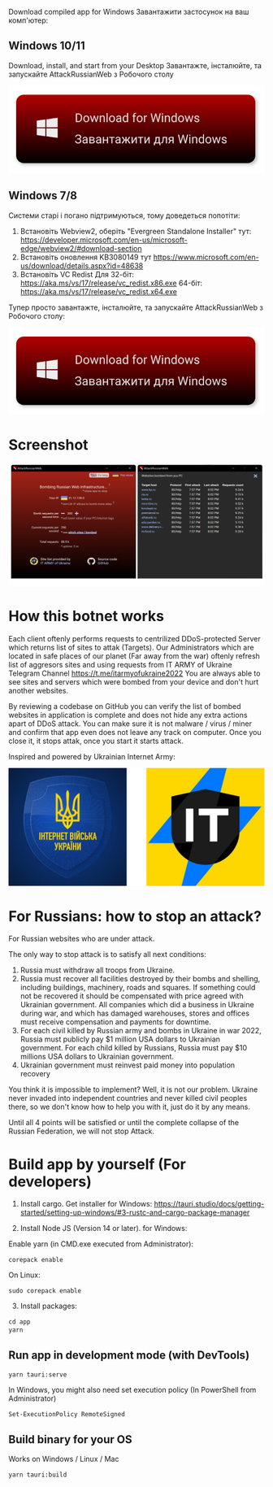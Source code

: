 
Download compiled app for Windows
Завантажити застосунок на ваш комп'ютер:

## Windows 10/11

Download, install, and start from your Desktop
Завантажте, інсталюйте, та запускайте AttackRussianWeb з Робочого столу


[![Get app for Windows](./app/assets/dlWin.svg)](https://github.com/redblackfury/AttackRussianWeb/releases/download/v4.0/AttackRussianWeb_0.4.0.msi)
<!-- [![Get app for Mac](./app/assets/dlMac.svg)](https://github.com) -->

## Windows 7/8

Системи старі і погано підтримуються, тому доведеться попотіти:
1. Встановіть Webview2, оберіть "Evergreen Standalone Installer" тут: https://developer.microsoft.com/en-us/microsoft-edge/webview2/#download-section
2. Встановіть оновлення KB3080149 тут https://www.microsoft.com/en-us/download/details.aspx?id=48638 
2. Встановіть VC Redist Для 32-біт: https://aka.ms/vs/17/release/vc_redist.x86.exe 64-біт: https://aka.ms/vs/17/release/vc_redist.x64.exe

Тупер просто завантажте, інсталюйте, та запускайте AttackRussianWeb з Робочого столу:

[![Get app for Windows](./app/assets/dlWin.svg)](https://github.com/redblackfury/AttackRussianWeb/releases/download/v4.0/AttackRussianWeb_0.4.0.msi)

# Screenshot


[![Preview](./app/assets/screen.svg)](./app/assets/screen.svg)


# How this botnet works

Each client oftenly performs requests to centrilized DDoS-protected Server which returns list of sites to attak (Targets). Our Administrators which are located in safe places of our planet (Far away from the war) oftenly refresh list of aggresors sites and using requests from IT ARMY of Ukraine Telegram Channel https://t.me/itarmyofukraine2022
You are always able to see sites and servers which were bombed from your device and don't hurt another websites.

By reviewing a codebase on GitHub you can verify the list of bombed websites in application is complete and does not hide any extra actions apart of DDoS attack. You can make sure it is not malware / virus / miner and confirm that app even does not leave any track on computer. Once you close it, it stops attak, once you start it starts attack.

Inspired and powered by Ukrainian Internet Army:

[![it army of ukraine](./app/assets/itarmyukraine.svg)](https://www.facebook.com/ukrainian.internet.army/)


# For Russians: how to stop an attack?

For Russian websites who are under attack.

The only way to stop attack is to satisfy all next conditions:

1. Russia must withdraw all troops from Ukraine.
2. Russia must recover all facilities destroyed by their bombs and shelling, including buildings, machinery, roads and squares. If something could not be recovered it should be compensated with price agreed with Ukrainian government. All companies which did a business in Ukraine during war, and which has damaged warehouses, stores and offices must receive compensation and payments for downtime.
3. For each civil killed by Russian army and bombs in Ukraine in war 2022, Russia must publicly pay $1 million USA dollars to Ukrainian government. For each child killed by Russians, Russia must pay $10 millions USA dollars to Ukrainian government.
4. Ukrainian government must reinvest paid money into population recovery

You think it is impossible to implement? Well, it is not our problem. Ukraine never invaded into independent countries and never killed civil peoples there, so we don't know how to help you with it, just do it by any means.

Until all 4 points will be satisfied or until the complete collapse of the Russian Federation, we will not stop Attack.


# Build app by yourself (For developers)

1) Install cargo. Get installer for Windows: https://tauri.studio/docs/getting-started/setting-up-windows/#3-rustc-and-cargo-package-manager

2) Install Node JS (Version 14 or later). for Windows:

Enable yarn (in CMD.exe executed from Administrator):

```
corepack enable
```

On Linux:

```
sudo corepack enable
```



3) Install packages:

```
cd app
yarn
```

## Run app in development mode (with DevTools)

```
yarn tauri:serve
```

In Windows, you might also need set execution policy (In PowerShell from Administrator)

```
Set-ExecutionPolicy RemoteSigned
```

## Build binary for your OS

Works on Windows / Linux / Mac

```
yarn tauri:build
```


